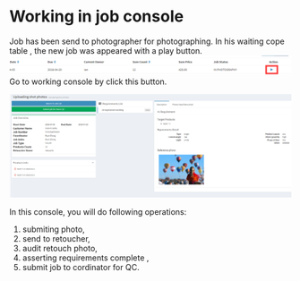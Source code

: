 # Working in job console

Job has been send to photographer for photographing. In his waiting cope table , the new job was appeared with a play button.![](/assets/work_start_button.png)Go to working console by click this button.

![](/assets/sssssimport.png)

In this console, you will do following operations:

1.   submiting photo, 
2.   send to retoucher,
3.   audit retouch photo, 
4.    asserting requirements complete , 
5.    submit job to cordinator for QC.



